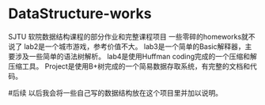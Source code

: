 # DataStructure-works
SJTU 软院数据结构课程的部分作业和完整课程项目
一些零碎的homeworks就不说了
lab2是一个城市游戏，参考价值不大。
lab3是一个简单的Basic解释器，主要涉及一些简单的语法树解析。
lab4是使用Huffman coding完成的一个压缩和解压缩工具。
Project是使用B+树完成的一个简易数据存取系统，有完整的文档和代码。

#后续
以后我会将一些自己写的数据结构放在这个项目里并加以说明。
